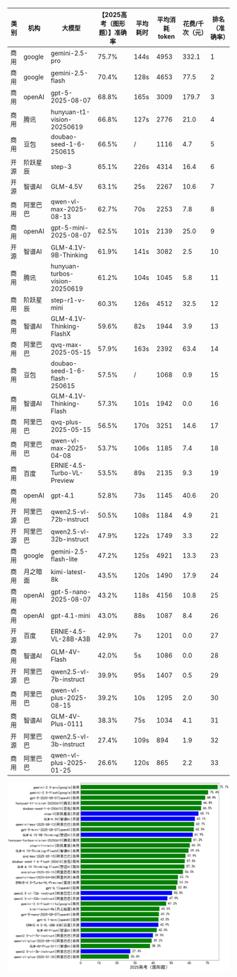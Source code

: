 
|类别|机构|大模型|【2025高考（图形题）】准确率|平均耗时|平均消耗token|花费/千次（元）|排名（准确率）|
|---|---|-----|-------------------|-------|-----------|-----------|-----------|
|商用|google|gemini-2.5-pro|75.7%|144s|4953|332.1|1|
|商用|google|gemini-2.5-flash|70.4%|128s|4653|77.5|2|
|商用|openAI|gpt-5-2025-08-07|68.8%|165s|3009|179.7|3|
|商用|腾讯|hunyuan-t1-vision-20250619|66.8%|127s|2776|21.0|4|
|商用|豆包|doubao-seed-1-6-250615|66.5%|/|1116|4.7|5|
|开源|阶跃星辰|step-3|65.1%|226s|4314|16.4|6|
|开源|智谱AI|GLM-4.5V|63.1%|25s|2267|10.6|7|
|商用|阿里巴巴|qwen-vl-max-2025-08-13|62.7%|70s|2253|7.8|8|
|商用|openAI|gpt-5-mini-2025-08-07|62.5%|101s|2139|25.0|9|
|开源|智谱AI|GLM-4.1V-9B-Thinking|61.9%|141s|3082|2.5|10|
|商用|腾讯|hunyuan-turbos-vision-20250619|61.2%|104s|1045|5.8|11|
|商用|阶跃星辰|step-r1-v-mini|60.3%|126s|4512|32.5|12|
|商用|智谱AI|GLM-4.1V-Thinking-FlashX|59.6%|82s|1944|3.9|13|
|商用|阿里巴巴|qvq-max-2025-05-15|57.9%|163s|2392|63.4|14|
|商用|豆包|doubao-seed-1-6-flash-250615|57.5%|/|1068|0.9|15|
|商用|智谱AI|GLM-4.1V-Thinking-Flash|57.3%|101s|1942|0.0|16|
|商用|阿里巴巴|qvq-plus-2025-05-15|56.5%|170s|3251|14.6|17|
|商用|阿里巴巴|qwen-vl-max-2025-04-08|53.7%|106s|1185|7.4|18|
|商用|百度|ERNIE-4.5-Turbo-VL-Preview|53.5%|89s|2135|9.3|19|
|商用|openAI|gpt-4.1|52.8%|73s|1145|40.6|20|
|开源|阿里巴巴|qwen2.5-vl-72b-instruct|50.5%|108s|1184|4.9|21|
|开源|阿里巴巴|qwen2.5-vl-32b-instruct|47.9%|122s|1749|3.3|22|
|商用|google|gemini-2.5-flash-lite|47.2%|125s|4921|13.3|23|
|商用|月之暗面|kimi-latest-8k|43.5%|120s|1490|17.9|24|
|商用|openAI|gpt-5-nano-2025-08-07|43.2%|118s|4156|10.8|25|
|商用|openAI|gpt-4.1-mini|43.0%|88s|1087|8.4|26|
|开源|百度|ERNIE-4.5-VL-28B-A3B|42.9%|7s|1201|0.0|27|
|商用|智谱AI|GLM-4V-Flash|42.0%|5s|1086|0.0|28|
|开源|阿里巴巴|qwen2.5-vl-7b-instruct|39.9%|95s|1407|0.5|29|
|商用|阿里巴巴|qwen-vl-plus-2025-08-15|39.2%|10s|1295|2.0|30|
|商用|智谱AI|GLM-4V-Plus-0111|38.3%|75s|1034|4.1|31|
|开源|阿里巴巴|qwen2.5-vl-3b-instruct|27.4%|109s|894|1.9|32|
|商用|阿里巴巴|qwen-vl-plus-2025-01-25|26.6%|120s|865|2.2|33|


![lin](../pic/2025高考（图形题）.png)